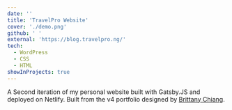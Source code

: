 ```yaml
---
date: ''
title: 'TravelPro Website'
cover: './demo.png'
github: ' '
external: 'https://blog.travelpro.ng/'
tech:
  - WordPress
  - CSS
  - HTML
showInProjects: true
---
```


A Second iteration of my personal website built with Gatsby.JS and deployed on Netlify. Built from the v4 portfolio designed by [Brittany Chiang](https://github.com/bchiang7).